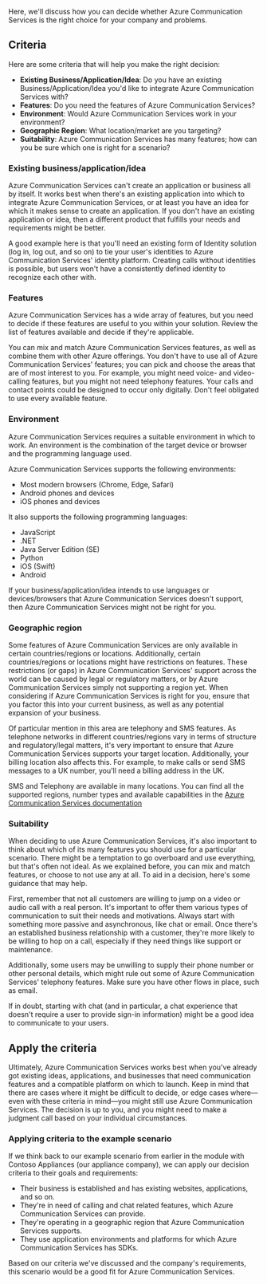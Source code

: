 Here, we'll discuss how you can decide whether Azure Communication Services is the right choice for your company and problems.

## Criteria

Here are some criteria that will help you make the right decision:

* **Existing Business/Application/Idea**: Do you have an existing Business/Application/Idea you'd like to integrate Azure Communication Services with?
* **Features**: Do you need the features of Azure Communication Services?
* **Environment**: Would Azure Communication Services work in your environment?
* **Geographic Region**: What location/market are you targeting?
* **Suitability**: Azure Communication Services has many features; how can you be sure which one is right for a scenario?

### Existing business/application/idea

Azure Communication Services can't create an application or business all by itself. It works best when there's an existing application into which to integrate Azure Communication Services, or at least you have an idea for which it makes sense to create an application. If you don't have an existing application or idea, then a different product that fulfills your needs and requirements might be better.

A good example here is that you'll need an existing form of Identity solution (log in, log out, and so on) to tie your user's identities to Azure Communication Services' identity platform. Creating calls without identities is possible, but users won't have a consistently defined identity to recognize each other with.

### Features

Azure Communication Services has a wide array of features, but you need to decide if these features are useful to you within your solution. Review the list of features available and decide if they're applicable.

You can mix and match Azure Communication Services features, as well as combine them with other Azure offerings. You don't have to use all of Azure Communication Services' features; you can pick and choose the areas that are of most interest to you. For example, you might need voice- and video-calling features, but you might not need telephony features. Your calls and contact points could be designed to occur only digitally. Don't feel obligated to use every available feature.

### Environment

Azure Communication Services requires a suitable environment in which to work. An environment is the combination of the target device or browser and the programming language used.

Azure Communication Services supports the following environments:

* Most modern browsers (Chrome, Edge, Safari)
* Android phones and devices
* iOS phones and devices

It also supports the following programming languages:

* JavaScript
* .NET
* Java Server Edition (SE)
* Python
* iOS (Swift)
* Android

If your business/application/idea intends to use languages or devices/browsers that Azure Communication Services doesn't support, then Azure Communication Services might not be right for you.

### Geographic region

Some features of Azure Communication Services are only available in certain countries/regions or locations. Additionally, certain countries/regions or locations might have restrictions on features. These restrictions (or gaps) in Azure Communication Services' support across the world can be caused by legal or regulatory matters, or by Azure Communication Services simply not supporting a region yet. When considering if Azure Communication Services is right for you, ensure that you factor this into your current business, as well as any potential expansion of your business.

Of particular mention in this area are telephony and SMS features. As telephone networks in different countries/regions vary in terms of structure and regulatory/legal matters, it's very important to ensure that Azure Communication Services supports your target location. Additionally, your billing location also affects this. For example, to make calls or send SMS messages to a UK number, you'll need a billing address in the UK.

SMS and Telephony are available in many locations. You can find all the supported regions, number types and available capabilities in the [Azure Communication Services documentation](https://aka.ms/CountryAvailability)

### Suitability

When deciding to use Azure Communication Services, it's also important to think about which of its many features you should use for a particular scenario. There might be a temptation to go overboard and use everything, but that's often not ideal. As we explained before, you can mix and match features, or choose to not use any at all. To aid in a decision, here's some guidance that may help.

First, remember that not all customers are willing to jump on a video or audio call with a real person. It's important to offer them various types of communication to suit their needs and motivations. Always start with something more passive and asynchronous, like chat or email. Once there's an established business relationship with a customer, they're more likely to be willing to hop on a call, especially if they need things like support or maintenance.

Additionally, some users may be unwilling to supply their phone number or other personal details, which might rule out some of Azure Communication Services' telephony features. Make sure you have other flows in place, such as email.

If in doubt, starting with chat (and in particular, a chat experience that doesn't require a user to provide sign-in information) might be a good idea to communicate to your users.

## Apply the criteria

Ultimately, Azure Communication Services works best when you've already got existing ideas, applications, and businesses that need communication features and a compatible platform on which to launch. Keep in mind that there are cases where it might be difficult to decide, or edge cases where—even with these criteria in mind—you might still use Azure Communication Services. The decision is up to you, and you might need to make a judgment call based on your individual circumstances.

### Applying criteria to the example scenario

If we think back to our example scenario from earlier in the module with Contoso Appliances (our appliance company), we can apply our decision criteria to their goals and requirements:

* Their business is established and has existing websites, applications, and so on.
* They're in need of calling and chat related features, which Azure Communication Services can provide.
* They're operating in a geographic region that Azure Communication Services supports.
* They use application environments and platforms for which Azure Communication Services has SDKs.

Based on our criteria we've discussed and the company's requirements, this scenario would be a good fit for Azure Communication Services.

